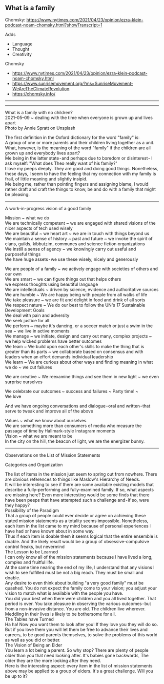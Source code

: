 ## What is a family

Chomsky: https://www.nytimes.com/2021/04/23/opinion/ezra-klein-podcast-noam-chomsky.html?showTranscript=1

Adds

*   Language
*   Thought
*   Creativity

Chomsky

*   https://www.nytimes.com/2021/04/23/opinion/ezra-klein-podcast-noam-chomsky.html
*   https://www.sunrisemovement.org/?ms=SunriseMovement-WeAreTheClimateRevolution
*   https://chomsky.info/

---

---

What is a family with no children?  
2021–05–09 ~ dealing with the time when everyone is grown up and lives apart  
Photo by Annie Spratt on Unsplash

The first definition in the Oxford dictionary for the word "family" is:  
A group of one or more parents and their children living together as a unit.  
What, however, is the meaning of the word "family" if the children are all grown up and everybody lives apart?  
Me being in the latter state - and perhaps due to boredom or disinterest - I ask myself: "What does Theo really want of his family?"  
I love my peeps deeply. They are good and doing good things. Nonetheless, these days, I seem to have the feeling that my connection with my family is frail, of little meaning and slightly insipid.  
Me being me, rather than pointing fingers and assigning blame, I would rather draft and craft the things to know, be and do with a family that might be pleasing.

---

A work-in-progress vision of a good family

Mission ~ what we do  
We are technically competent ~ we are engaged with shared visions of the nicer aspects of tech used wisely  
We are beautiful ~ we heart art ~ we are in touch with things beyond us  
We maintain a sense of history ~ past and future ~ we invoke the spirit of clans, guilds, kibbutzim, communes and science fiction organizations  
We instill a sense of agency ~ we knowingly carry out useful and purposeful things  
We have huge assets - we use these wisely, nicely and generously

We are people of a family ~ we actively engage with societies of others and our own  
We are smart ~ we can figure things out that helps others  
we express thoughts using beautiful language  
We are intellectuals ~ driven by science, evidence and authoritative sources  
We are humble ~ We are happy being with people from all walks of life  
We take pleasure ~ we are fit and delight in food and drink of all sorts  
We respect nature ~ We do our best to follow the UN's 17 Sustainable Development Goals  
We deal with pain and adversity  
We seek justice for all  
We perform ~ maybe it's dancing, or a soccer match or just a swim in the sea ~ we live in active moments  
We manage ~ we initiate, design and carry out many, complex projects ~ we help wicked problems have better outcomes  
We team ~ We build upon each other's skills to make the thing that is greater than its parts ~ we collaborate based on consensus and with leaders when an effort demands individual leadership  
We learn ~ We are curious about other ways and finding meaning in what we do ~ we cut failures

We are creative ~ We reexamine things and see them in new light ~ we even surprise ourselves

We celebrate our outcomes ~ success and failures ~ Party time! ~  
We love

And we have ongoing conversations and dialogue - oral and written - that serve to tweak and improve all of the above

Values ~ what we know about ourselves  
We are something more than consumers of media who measure the passage of time by Hallmark-style Instagram moments  
Vision ~ what we are meant to be  
In the city on the hill, the beacon of light, we are the energizer bunny.

---

Observations on the List of Mission Statements

Categories and Organization

The list of items in the mission just seem to spring out from nowhere. There are obvious references to things like Maslow's Hierarchy of Needs.  
It will be interesting to see if there are some available existing models that describe a fully-performing and fully-examined family. If so, what aspects are missing here? Even more interesting would be some finds that there have been peeps that have attempted such a challenge and - if so, were they happy?  
Possibility of the Paradigm  
That a group of people could ever decide or agree on achieving these stated mission statements as a totality seems impossible. Nonetheless, each item in the list came to my mind because of personal experiences I have had or have known about in some way.  
Thus if each item is doable them it seems logical that the entire ensemble is doable. And the likely result would be a group of obsessive-compulsive control freaks, but nevermind  
The Lesson to be Learned  
I can only know all of the mission statements because I have lived a long, complex and fruitful life.  
At the same time nearing the end of my life, I understand that any visions I wish to see fulfilled must be not a big reach. They must be small and doable.  
Any desire to even think about building "a very good family" must be quashed. You do not expect the family come to your vision; you adjust your vision to match what is available with the people you have.  
You did your best when there were children and you all lived together. That period is over. You take pleasure in observing the various outcomes - but from a non-invasive distance. You are old. The children live wherever. Meddling in their lives is likely to be bothersome for all.  
The Tables have Turned  
Ha ha! Now you want them to look after you! If they love you they will do so. But if you love them you will let them be free to advance their lives and careers, to be good parents themselves, to solve the problems of this world as well as you did or better.  
The Vision of Being an Elder  
You learn a lot being a parent. So why stop? There are plenty of people older than you that need looking after. It's babies gone backwards, The older they are the more looking after they need.  
Here is the interesting aspect: every item in the list of mission statements above may be applied to a group of elders. It's a great challenge. Will you be up to it?